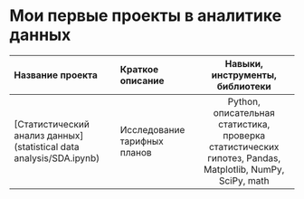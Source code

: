 # Мои первые проекты в аналитике данных


| Название проекта | Краткое описание | Навыки, инструменты, библиотеки | 
| :---------------------- | :---------------------- | :----------------------: |
| [Статистический анализ данных](statistical data analysis/SDA.ipynb)| Исследование тарифных планов | Python, описательная статистика, проверка статистических гипотез, Pandas, Matplotlib, NumPy, SciPy, math |
